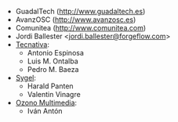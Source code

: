- GuadalTech (<http://www.guadaltech.es>)
- AvanzOSC (<http://www.avanzosc.es>)
- Comunitea (<http://www.comunitea.com>)
- Jordi Ballester \<<jordi.ballester@forgeflow.com>\>
- [Tecnativa](https://www.tecnativa.com):
  - Antonio Espinosa
  - Luis M. Ontalba
  - Pedro M. Baeza
- [Sygel](https://www.sygel.es):
  - Harald Panten
  - Valentin Vinagre
- [Ozono Multimedia](https://www.ozonomultimedia.com):
  - Iván Antón
